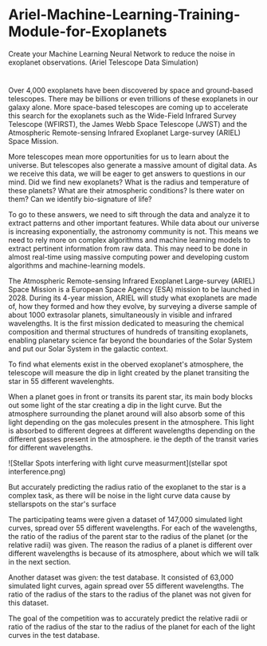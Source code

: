 # Ariel-Machine-Learning-Training-Module-for-Exoplanets
Create your Machine Learning Neural Network to reduce the noise in exoplanet observations. (Ariel Telescope Data Simulation)
#  

Over 4,000 exoplanets have been discovered by space and ground-based telescopes. There may be billions or even trillions of these exoplanets in our galaxy alone. More space-based telescopes are coming up to accelerate this search for the exoplanets such as the Wide-Field Infrared Survey Telescope (WFIRST), the James Webb Space Telescope (JWST) and the Atmospheric Remote-sensing Infrared Exoplanet Large-survey (ARIEL) Space Mission.

More telescopes mean more opportunities for us to learn about the universe. But telescopes also generate a massive amount of digital data. As we receive this data, we will be eager to get answers to questions in our mind. Did we find new exoplanets? What is the radius and temperature of these planets? What are their atmospheric conditions? Is there water on them? Can we identify bio-signature of life?

To go to these answers, we need to sift through the data and analyze it to extract patterns and other important features. While data about our universe is increasing exponentially, the astronomy community is not. This means we need to rely more on complex algorithms and machine learning models to extract pertinent information from raw data. This may need to be done in almost real-time using massive computing power and developing custom algorithms and machine-learning models.

The Atmospheric Remote-sensing Infrared Exoplanet Large-survey (ARIEL) Space Mission is a European Space Agency (ESA) mission to be launched in 2028. During its 4-year mission, ARIEL will study what exoplanets are made of, how they formed and how they evolve, by surveying a diverse sample of about 1000 extrasolar planets, simultaneously in visible and infrared wavelengths. It is the first mission dedicated to measuring the chemical composition and thermal structures of hundreds of transiting exoplanets, enabling planetary science far beyond the boundaries of the Solar System and put our Solar System in the galactic context.

To find what elements exist in the oberved exoplanet's atmosphere, the telescope will measure the dip in light created by the planet transiting the star in 55 different wavelenghts. 

When a planet goes in front or transits its parent star, its main body blocks out some light of the star creating a dip in the light curve. But the atmosphere surrounding the planet around will also absorb some of this light depending on the gas molecules present in the atmosphere. This light is absorbed to different degrees at different wavelengths depending on the different gasses present in the atmosphere. ie the depth of the transit varies for different wavelengths.

![Stellar Spots interfering with light curve measurment](stellar spot interference.png)

But accurately predicting the radius ratio of the exoplanet to the star is a complex task, as there will be noise in the light curve data cause by stellarspots on the star's surface

The participating teams were given a dataset of 147,000 simulated light curves, spread over 55 different wavelengths. For each of the wavelengths, the ratio of the radius of the parent star to the radius of the planet (or the relative radii) was given. The reason the radius of a planet is different over different wavelengths is because of its atmosphere, about which we will talk in the next section.

Another dataset was given: the test database. It consisted of 63,000 simulated light curves, again spread over 55 different wavelengths. The ratio of the radius of the stars to the radius of the planet was not given for this dataset.

The goal of the competition was to accurately predict the relative radii or ratio of the radius of the star to the radius of the planet for each of the light curves in the test database.

